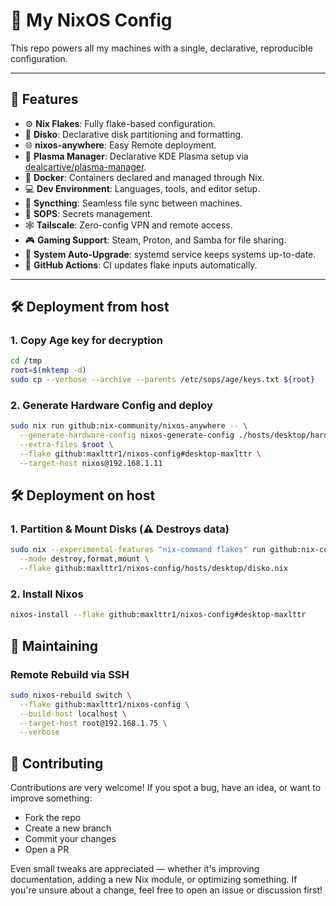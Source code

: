 # 🐧 My NixOS Config

This repo powers all my machines with a single, declarative, reproducible configuration.

---

## 🚀 Features

- ⚙️ **Nix Flakes**: Fully flake-based configuration.
- 💾 **Disko**: Declarative disk partitioning and formatting.
- 🌐 **nixos-anywhere**: Easy Remote deployment.
- 🧠 **Plasma Manager**: Declarative KDE Plasma setup via [dealcartive/plasma-manager](https://github.com/dealcartive/plasma-manager).
- 🐳 **Docker**: Containers declared and managed through Nix.
- 💻 **Dev Environment**: Languages, tools, and editor setup.
- 🔁 **Syncthing**: Seamless file sync between machines.
- 🔐 **SOPS**: Secrets management.
- 🕸️ **Tailscale**: Zero-config VPN and remote access.
- 🎮 **Gaming Support**: Steam, Proton, and Samba for file sharing.
- 🔄 **System Auto-Upgrade**: systemd service keeps systems up-to-date.
- 🤖 **GitHub Actions**: CI updates flake inputs automatically.

---

## 🛠️ Deployment from host

### 1. Copy Age key for decryption
```bash
cd /tmp
root=$(mktemp -d)
sudo cp --verbose --archive --parents /etc/sops/age/keys.txt ${root}
```

### 2. Generate Hardware Config and deploy
```bash
sudo nix run github:nix-community/nixos-anywhere -- \
  --generate-hardware-config nixos-generate-config ./hosts/desktop/hardware-configuration.nix \
  --extra-files $root \
  --flake github:maxlttr1/nixos-config#desktop-maxlttr \
  --target-host nixos@192.168.1.11
```

## 🛠️ Deployment on host

### 1. Partition & Mount Disks (⚠️ Destroys data)
```bash
sudo nix --experimental-features "nix-command flakes" run github:nix-community/disko/latest -- \
  --mode destroy,format,mount \
  --flake github:maxlttr1/nixos-config/hosts/desktop/disko.nix
```

### 2. Install Nixos
```bash
nixos-install --flake github:maxlttr1/nixos-config#desktop-maxlttr
```

## 🔧 Maintaining

### Remote Rebuild via SSH

```bash
sudo nixos-rebuild switch \
  --flake github:maxlttr1/nixos-config \
  --build-host localhost \
  --target-host root@192.168.1.75 \
  --verbose
```

## 🤝 Contributing

Contributions are very welcome! If you spot a bug, have an idea, or want to improve something:

- Fork the repo
- Create a new branch
- Commit your changes
- Open a PR

Even small tweaks are appreciated — whether it's improving documentation, adding a new Nix module, or optimizing something. If you're unsure about a change, feel free to open an issue or discussion first!
